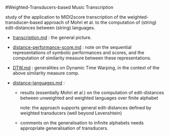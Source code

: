 #Weighted-Transducers-based Music Transcription



study of the application to MIDI2score transcription of the weighted-transducer-based approach of Mohri et al. to the computation of (string) edit-distances between (string) languages.



- [transcription.md](transcription.md) : the general picture.
- [distance-performance-score.md](distance-performance-score.md) : note on the sequential representations of symbolic performances and scores, and the computation of similarity measure between these representations.
-  [DTW.md](DTW.md) : generalities on Dynamic Time Warping, in the context of the above similarity measure comp.

- [distance-languages.md](distance-languages.md) : 

  - results (essentially Mohri et al.) on the computation of edit-distances between unweighted and weighted languages over finite alphabet 

    note: the approach supports general edit-distances defined by weighted transducers (well beyond Levenshtein)

  - comments on the generalisation to infinite alphabets
    needs appropriate generalisation of transducers.





